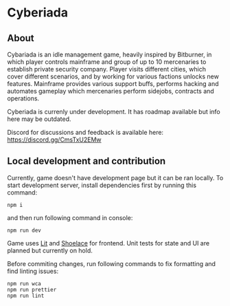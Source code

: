 # Cyberiada

## About

Cybariada is an idle management game, heavily inspired by Bitburner, in which player controls mainframe and group of up to 10 mercenaries to establish private security company. Player visits different cities, which cover different scenarios, and by working for various factions unlocks new features. Mainframe provides various support buffs, performs hacking and automates gameplay which mercenaries perform sidejobs, contracts and operations.

Cyberiada is currenly under development. It has roadmap available but info here may be outdated.

Discord for discussions and feedback is available here: https://discord.gg/CmsTxU2EMw

## Local development and contribution

Currently, game doesn't have development page but it can be ran locally. To start development server, install dependencies first by running this command:

```
npm i
```

and then run following command in console:

```
npm run dev
```

Game uses [Lit](https://github.com/lit/lit) and [Shoelace](https://github.com/shoelace-style/shoelace) for frontend. Unit tests for state and UI are planned but currently on hold.

Before commiting changes, run following commands to fix formatting and find linting issues:

```
npm run wca
npm run prettier
npm run lint
```